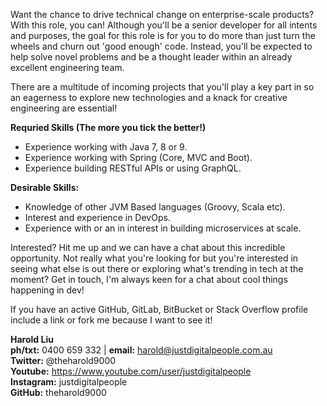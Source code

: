 Want the chance to drive technical change on enterprise-scale products? With this role, you can! Although you'll be a senior developer for all intents and purposes, the goal for this role is for you to do more than just turn the wheels and churn out 'good enough' code. Instead, you'll be expected to help solve novel problems and be a thought leader within an already excellent engineering team. 

There are a multitude of incoming projects that you'll play a key part in so an eagerness to explore new technologies and a knack for creative engineering are essential!

**Requried Skills (The more you tick the better!)**
* Experience working with Java 7, 8 or 9.
* Experience working with Spring (Core, MVC and Boot).
* Experience building RESTful APIs or using GraphQL.

**Desirable Skills:**
* Knowledge of other JVM Based languages (Groovy, Scala etc).
* Interest and experience in DevOps.
* Experience with or an in interest in building microservices at scale.

Interested? Hit me up and we can have a chat about this incredible opportunity. Not really what you're looking for but you're interested in seeing what else is out there or exploring what's trending in tech at the moment? Get in touch, I'm always keen for a chat about cool things happening in dev!

If you have an active GitHub, GitLab, BitBucket or Stack Overflow profile include a link or fork me because I want to see it!

**Harold Liu**</br>
**ph/txt:** 0400 659 332 | **email:** harold@justdigitalpeople.com.au</br>
**Twitter:** @theharold9000</br>
**Youtube:** https://www.youtube.com/user/justdigitalpeople</br>
**Instagram:** justdigitalpeople</br>
**GitHub:** theharold9000</br>